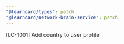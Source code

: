```yaml
---
"@learncard/types": patch
"@learncard/network-brain-service": patch
---
```


[LC-1001] Add country to user profile
